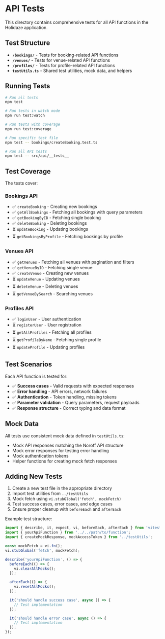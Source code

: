# API Tests

This directory contains comprehensive tests for all API functions in the
Holidaze application.

## Test Structure

- **`/bookings/`** - Tests for booking-related API functions
- **`/venues/`** - Tests for venue-related API functions
- **`/profiles/`** - Tests for profile-related API functions
- **`testUtils.ts`** - Shared test utilities, mock data, and helpers

## Running Tests

```bash
# Run all tests
npm test

# Run tests in watch mode
npm run test:watch

# Run tests with coverage
npm run test:coverage

# Run specific test file
npm test -- bookings/createBooking.test.ts

# Run all API tests
npm test -- src/api/__tests__
```

## Test Coverage

The tests cover:

### Bookings API

- ✅ `createBooking` - Creating new bookings
- ✅ `getAllBookings` - Fetching all bookings with query parameters
- ✅ `getBookingByID` - Fetching single booking
- ✅ `deleteBooking` - Deleting bookings
- ⏳ `updateBooking` - Updating bookings
- ⏳ `getBookingsByProfile` - Fetching bookings by profile

### Venues API

- ✅ `getVenues` - Fetching all venues with pagination and filters
- ✅ `getVenueByID` - Fetching single venue
- ✅ `createVenue` - Creating new venues
- ⏳ `updateVenue` - Updating venues
- ⏳ `deleteVenue` - Deleting venues
- ⏳ `getVenueBySearch` - Searching venues

### Profiles API

- ✅ `loginUser` - User authentication
- ⏳ `registerUser` - User registration
- ⏳ `getAllProfiles` - Fetching all profiles
- ⏳ `getProfileByName` - Fetching single profile
- ⏳ `updateProfile` - Updating profiles

## Test Scenarios

Each API function is tested for:

- ✅ **Success cases** - Valid requests with expected responses
- ✅ **Error handling** - API errors, network failures
- ✅ **Authentication** - Token handling, missing tokens
- ✅ **Parameter validation** - Query parameters, request payloads
- ✅ **Response structure** - Correct typing and data format

## Mock Data

All tests use consistent mock data defined in `testUtils.ts`:

- Mock API responses matching the Noroff API structure
- Mock error responses for testing error handling
- Mock authentication tokens
- Helper functions for creating mock fetch responses

## Adding New Tests

1. Create a new test file in the appropriate directory
2. Import test utilities from `../testUtils`
3. Mock fetch using `vi.stubGlobal('fetch', mockFetch)`
4. Test success cases, error cases, and edge cases
5. Ensure proper cleanup with `beforeEach` and `afterEach`

Example test structure:

```typescript
import { describe, it, expect, vi, beforeEach, afterEach } from 'vitest';
import { yourApiFunction } from '../../path/to/function';
import { createMockResponse, mockAccessToken } from '../testUtils';

const mockFetch = vi.fn();
vi.stubGlobal('fetch', mockFetch);

describe('yourApiFunction', () => {
  beforeEach(() => {
    vi.clearAllMocks();
  });

  afterEach(() => {
    vi.resetAllMocks();
  });

  it('should handle success case', async () => {
    // Test implementation
  });

  it('should handle error case', async () => {
    // Test implementation
  });
});
```
